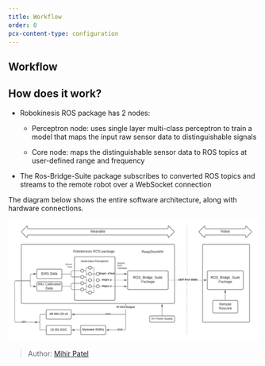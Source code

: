```yaml
---
title: Workflow
order: 0
pcx-content-type: configuration
---
```

## Workflow

## How does it work?

- Robokinesis ROS package has 2 nodes:

  - Perceptron node: uses single layer multi-class perceptron to train a model that maps the input raw sensor data to distinguishable signals  

  - Core node: maps the distinguishable sensor data to ROS topics at user-defined range and frequency  

- The Ros-Bridge-Suite package subscribes to converted ROS topics and streams to the remote robot over a WebSocket connection

The diagram below shows the entire software architecture, along with hardware connections.

![diagram](https://raw.githubusercontent.com/mihyr/robokinesis/main/media/diagram.png)

> Author: [Mihir Patel](https://github.com/mihyr)